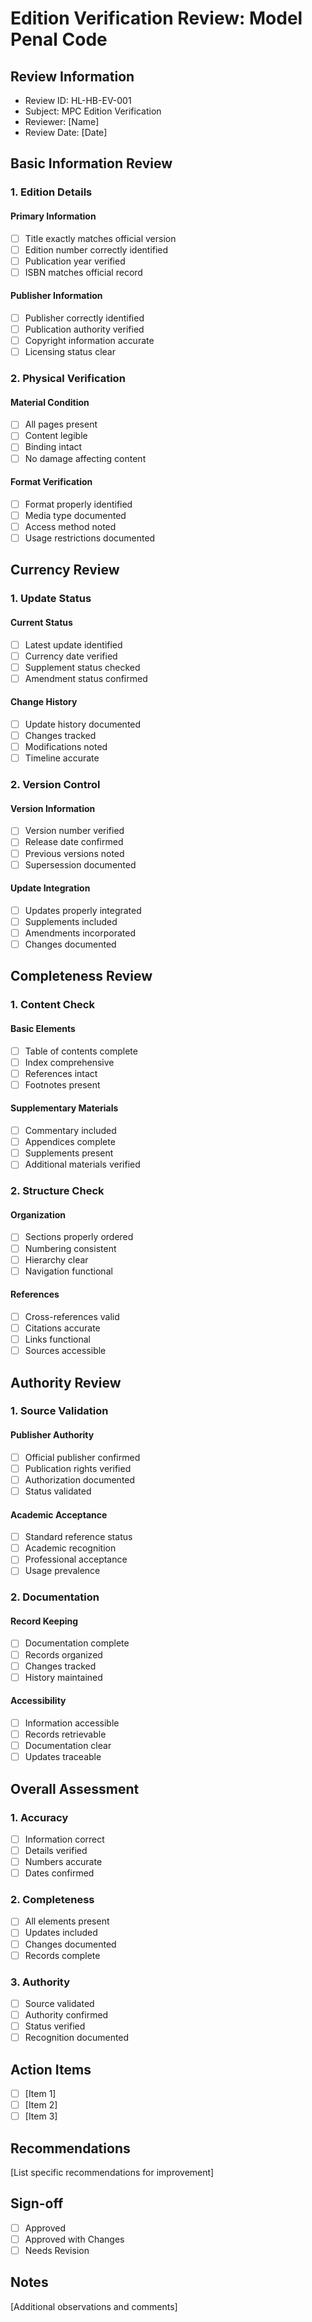 # Edition Verification Review: Model Penal Code

## Review Information
- Review ID: HL-HB-EV-001
- Subject: MPC Edition Verification
- Reviewer: [Name]
- Review Date: [Date]

## Basic Information Review

### 1. Edition Details
#### Primary Information
- [ ] Title exactly matches official version
- [ ] Edition number correctly identified
- [ ] Publication year verified
- [ ] ISBN matches official record

#### Publisher Information
- [ ] Publisher correctly identified
- [ ] Publication authority verified
- [ ] Copyright information accurate
- [ ] Licensing status clear

### 2. Physical Verification
#### Material Condition
- [ ] All pages present
- [ ] Content legible
- [ ] Binding intact
- [ ] No damage affecting content

#### Format Verification
- [ ] Format properly identified
- [ ] Media type documented
- [ ] Access method noted
- [ ] Usage restrictions documented

## Currency Review

### 1. Update Status
#### Current Status
- [ ] Latest update identified
- [ ] Currency date verified
- [ ] Supplement status checked
- [ ] Amendment status confirmed

#### Change History
- [ ] Update history documented
- [ ] Changes tracked
- [ ] Modifications noted
- [ ] Timeline accurate

### 2. Version Control
#### Version Information
- [ ] Version number verified
- [ ] Release date confirmed
- [ ] Previous versions noted
- [ ] Supersession documented

#### Update Integration
- [ ] Updates properly integrated
- [ ] Supplements included
- [ ] Amendments incorporated
- [ ] Changes documented

## Completeness Review

### 1. Content Check
#### Basic Elements
- [ ] Table of contents complete
- [ ] Index comprehensive
- [ ] References intact
- [ ] Footnotes present

#### Supplementary Materials
- [ ] Commentary included
- [ ] Appendices complete
- [ ] Supplements present
- [ ] Additional materials verified

### 2. Structure Check
#### Organization
- [ ] Sections properly ordered
- [ ] Numbering consistent
- [ ] Hierarchy clear
- [ ] Navigation functional

#### References
- [ ] Cross-references valid
- [ ] Citations accurate
- [ ] Links functional
- [ ] Sources accessible

## Authority Review

### 1. Source Validation
#### Publisher Authority
- [ ] Official publisher confirmed
- [ ] Publication rights verified
- [ ] Authorization documented
- [ ] Status validated

#### Academic Acceptance
- [ ] Standard reference status
- [ ] Academic recognition
- [ ] Professional acceptance
- [ ] Usage prevalence

### 2. Documentation
#### Record Keeping
- [ ] Documentation complete
- [ ] Records organized
- [ ] Changes tracked
- [ ] History maintained

#### Accessibility
- [ ] Information accessible
- [ ] Records retrievable
- [ ] Documentation clear
- [ ] Updates traceable

## Overall Assessment

### 1. Accuracy
- [ ] Information correct
- [ ] Details verified
- [ ] Numbers accurate
- [ ] Dates confirmed

### 2. Completeness
- [ ] All elements present
- [ ] Updates included
- [ ] Changes documented
- [ ] Records complete

### 3. Authority
- [ ] Source validated
- [ ] Authority confirmed
- [ ] Status verified
- [ ] Recognition documented

## Action Items
- [ ] [Item 1]
- [ ] [Item 2]
- [ ] [Item 3]

## Recommendations
[List specific recommendations for improvement]

## Sign-off
- [ ] Approved
- [ ] Approved with Changes
- [ ] Needs Revision

## Notes
[Additional observations and comments] 